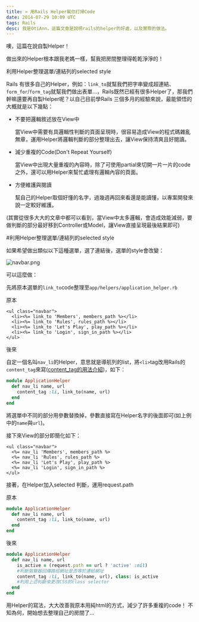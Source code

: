 ```yaml
---
title: » 用Rails Helper幫你打掃Code
date: 2014-07-29 10:09 UTC
tags: Rails
desc: 我是OtiAnn，這篇文章是說明rails的helper的好處，以及實際的做法。
---
```


噢，這篇在說自製Helper！

做出來的Helper根本跟我老媽一樣，幫我把房間整理得乾乾淨淨的！

利用Helper整理選單/連結列的selected style


Rails 有很多自己的Helper，例如：`link_to`就幫我們把字串變成超連結、`form_for`/`form_tag`就幫我們做出表單...，Rails既然已經有很多Helper了，那我們幹嘛還要再自製Helper呢？以自己目前學Rails 三個多月的經驗來說，最能領悟的大概就是以下幾點：

* 不要把邏輯敘述放在View中

  當View中需要有具邏輯性判斷的頁面呈現時，很容易造成View的程式碼雜亂無章，運用Helper將邏輯判斷的部分整理出去，讓View保持清爽且好閱讀。

* 減少重複的Code(Don't Repeat Yourself)

  當View中出現大量重複的內容時，除了可使用partial來切開一片一片的code之外，還可以用Helper來幫忙處理有邏輯內容的頁面。

* 方便維護與閱讀

  幫自己的Helper取個好懂的名字，過幾週再回來看還是能讀懂，以專案開發來說一定較好維護。

(其實從很多大大的文章中都可以看到，當View中太多邏輯，會造成效能減弱，要做判斷的部分最好移到Controller或Model，讓View直接呈現最後結果即可)


#利用Helper整理選單/連結列的selected style

如果希望做出類似以下這種選單，選了連結後，選單的style會改變：

<img class="center" src="http://user-image.logdown.io/user/7443/blog/7374/post/211689/NTkXj4XQvUaNUXSsznzg_%E8%9E%A2%E5%B9%95%E5%BF%AB%E7%85%A7%202014-07-28%2013.31.30.png" alt="navbar.png">

可以這麼做：

先將原本選單的`link_to`code整理至`app/helpers/application_helper.rb`

原本

~~~erb
<ul class="navbar">
  <li><%= link_to 'Members', members_path %></li>
  <li><%= link_to 'Rules', rules_path %></li>
  <li><%= link_to 'Let's Play', play_path %></li>
  <li><%= link_to 'Login', sign_in_path %></li>
</ul>
~~~

後來

自定一個名叫`nav_li`的Helper，意思就是導航列的list，將`<li>`tag改用Rails的`content_tag`來寫([content_tag的用法介紹](http://apidock.com/rails/ActionView/Helpers/TagHelper/content_tag))，如下：

~~~ruby
module ApplicationHelper
  def nav_li name, url
    content_tag :li, link_to(name, url)
  end
end
~~~

將選單中不同的部分用參數替換掉，參數直接寫在Helper名字的後面即可(如上例中的`name`與`url`)。

接下來View的部分即簡化如下：

~~~erb
<ul class="navbar">
  <%= nav_li 'Members', members_path %>
  <%= nav_li 'Rules', rules_path %>
  <%= nav_li 'Let's Play', play_path %>
  <%= nav_li 'Login', sign_in_path %>
</ul>
~~~

接著，在Helper加入selected 判斷，運用request.path

原本

~~~ruby
module ApplicationHelper
  def nav_li name, url
    content_tag :li, link_to(name, url)
  end
end
~~~

後來

~~~ruby
module ApplicationHelper
  def nav_li name, url
    is_active = (request.path == url ? 'active' :nil)
    #判斷瀏覽器回傳路徑網址是否等於連結網址
    content_tag :li, link_to(name, url), class: is_active
    #利用上述判斷來更改CSS的class selector
  end
end
~~~

用Helper的寫法，大大改善我原本用純html的方式，減少了許多重複的code！
不知為何，開始想去整理自己的房間了...
